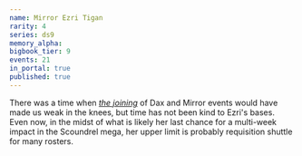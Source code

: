 ```yaml
---
name: Mirror Ezri Tigan
rarity: 4
series: ds9
memory_alpha:
bigbook_tier: 9
events: 21
in_portal: true
published: true
---
```


There was a time when [_the joining_](https://www.youtube.com/watch?v=RB368EgyOpI) of Dax and Mirror events would have made us weak in the knees, but time has not been kind to Ezri's bases. Even now, in the midst of what is likely her last chance for a multi-week impact in the Scoundrel mega, her upper limit is probably requisition shuttle for many rosters.
